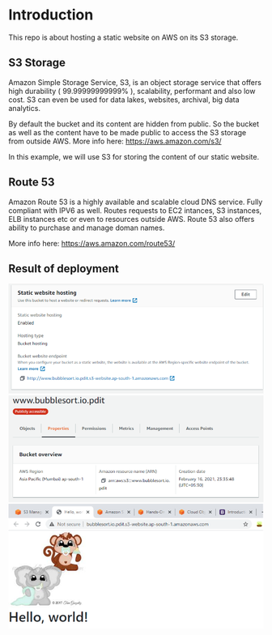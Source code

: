 # Introduction

This repo is about hosting a static website on AWS on its S3 storage.

## S3 Storage

Amazon Simple Storage Service, S3, is an object storage service that offers high durability ( 99.99999999999% ), scalability, performant and also low cost. S3 can even be used for data lakes, websites, archival, big data analytics.

By default the bucket and its content are hidden from public. So the bucket as well as the content have to be made public to access the S3 storage from outside AWS.
More info here: https://aws.amazon.com/s3/

In this example, we will use S3 for storing the content of our static website.

## Route 53

Amazon Route 53 is a highly available and scalable cloud DNS service. Fully compliant with IPV6 as well. Routes requests to EC2 intances, S3 instances, ELB instances etc or even to resources outside AWS. Route 53 also offers ability to purchase and manage doman names.

More info here: https://aws.amazon.com/route53/

## Result of deployment

![AWS S3 bucket website hosting option](s3_static_website_hosting.png)
![AWS S3 bucket made public](s3_public_bucket.png)
![Static Webpage hosted from AWS S3 bucket](post-deployment-snapshot-1.png)

